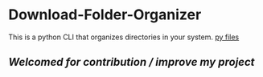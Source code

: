 
# Download-Folder-Organizer
This is a python CLI that organizes directories in your system.
[py files](https://res.cloudinary.com/practicaldev/image/fetch/s--4qOOlINZ--/c_imagga_scale,f_auto,fl_progressive,h_420,q_auto,w_1000/https://cdn-images-1.medium.com/max/1600/0%2AGEsDQGQ1BucUNW1g)
## *Welcomed for contribution / improve my project*
